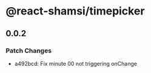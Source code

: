 # @react-shamsi/timepicker

## 0.0.2

### Patch Changes

- a492bcd: Fix minute 00 not triggering onChange

